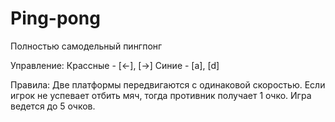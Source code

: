 # Ping-pong
Полностью самодельный пингпонг

Управление:
Крассные - [←], [→]
Синие - [a], [d]

Правила:
Две платформы передвигаются с одинаковой скоростью. 
Если игрок не успевает отбить мяч, тогда противник получает 1 очко. 
Игра ведется до 5 очков.

